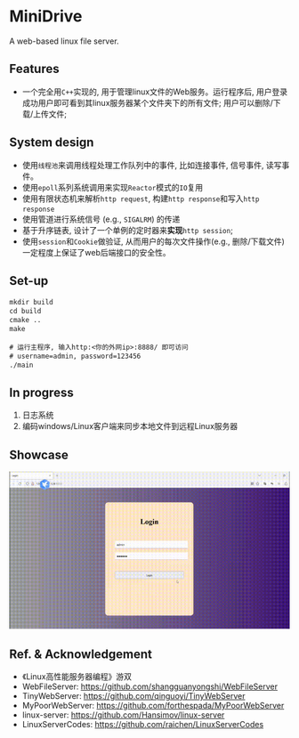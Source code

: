 # MiniDrive
A web-based linux file server.

## Features
- 一个完全用`C++`实现的, 用于管理linux文件的Web服务。运行程序后, 用户登录成功用户即可看到其linux服务器某个文件夹下的所有文件; 用户可以删除/下载/上传文件;
## System design
- 使用`线程池`来调用线程处理工作队列中的事件, 比如连接事件, 信号事件, 读写事件。
- 使用`epoll`系列系统调用来实现`Reactor`模式的`IO`复用
- 使用有限状态机来解析`http request`, 构建`http response`和写入`http response`
- 使用管道进行系统信号 (e.g., `SIGALRM`) 的传递
- 基于升序链表, 设计了一个单例的定时器来**实现**`http session`; 
- 使用`session`和`Cookie`做验证, 从而用户的每次文件操作(e.g., 删除/下载文件) 一定程度上保证了web后端接口的安全性。


## Set-up
```shell
mkdir build
cd build
cmake ..
make

# 运行主程序, 输入http:<你的外网ip>:8888/ 即可访问
# username=admin, password=123456
./main  
```

## In progress

1. 日志系统
2. 编码windows/Linux客户端来同步本地文件到远程Linux服务器

## Showcase

![](./utils/video.gif)

## Ref. & Acknowledgement
- 《Linux高性能服务器编程》游双
- WebFileServer: https://github.com/shangguanyongshi/WebFileServer
- TinyWebServer: https://github.com/qinguoyi/TinyWebServer
- MyPoorWebServer: https://github.com/forthespada/MyPoorWebServer
- linux-server: https://github.com/Hansimov/linux-server
- LinuxServerCodes: https://github.com/raichen/LinuxServerCodes